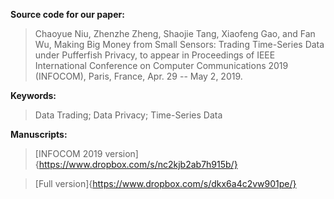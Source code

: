 **Source code for our paper:**

>Chaoyue Niu, Zhenzhe Zheng, Shaojie Tang, Xiaofeng Gao, and Fan Wu, Making Big Money from Small Sensors: Trading Time-Series Data under Pufferfish Privacy, to appear in Proceedings of IEEE International Conference on Computer Communications 2019 (INFOCOM), Paris, France, Apr. 29 -- May 2, 2019.

**Keywords:**

>Data Trading; Data Privacy; Time-Series Data
   
**Manuscripts:** 

>[INFOCOM 2019 version]{https://www.dropbox.com/s/nc2kjb2ab7h915b/}

>[Full version]{https://www.dropbox.com/s/dkx6a4c2vw901pe/}